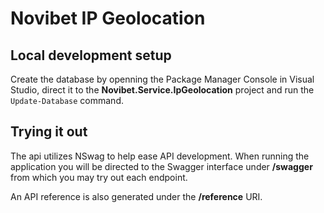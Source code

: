 # Novibet IP Geolocation

## Local development setup

Create the database by openning the Package Manager Console in Visual Studio, direct it to the **Novibet.Service.IpGeolocation** project and run the `Update-Database` command.

## Trying it out

The api utilizes NSwag to help ease API development. When running the application you will be directed to the Swagger interface under **/swagger** from which you may try out each endpoint.

An API reference is also generated under the **/reference** URI.
